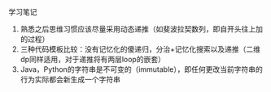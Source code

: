 ﻿学习笔记

1. 熟悉之后思维习惯应该尽量采用动态递推（如斐波拉契数列，即自开头往上加的过程）
2. 三种代码模板比较：没有记忆化的傻递归，分治+记忆化搜索以及递推（二维dp同样适用，对于递推将有两层loop的嵌套）
3. Java，Python的字符串是不可变的（immutable），即任何更改当前字符串的行为实际都会新生成一个字符串